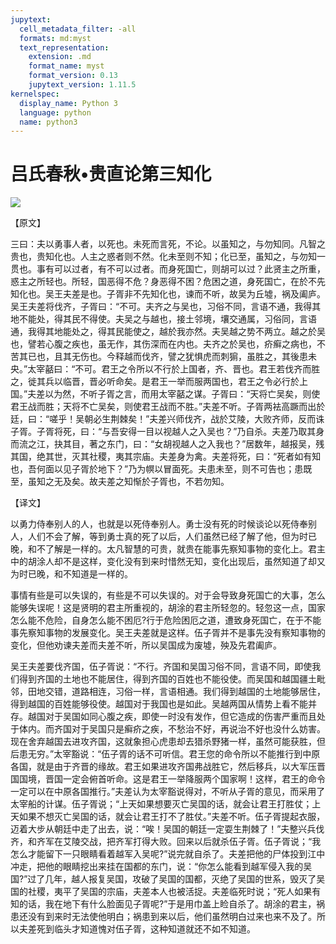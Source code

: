 ```yaml
---
jupytext:
  cell_metadata_filter: -all
  formats: md:myst
  text_representation:
    extension: .md
    format_name: myst
    format_version: 0.13
    jupytext_version: 1.11.5
kernelspec:
  display_name: Python 3
  language: python
  name: python3
---
```

# 吕氏春秋&#8226;贵直论第三知化

![](image/cover.jpg)

【原文】

三曰：夫以勇事人者，以死也。未死而言死，不论。以虽知之，与勿知同。凡智之贵也，贵知化也。人主之惑者则不然。化未至则不知；化已至，虽知之，与勿知一贯也。事有可以过者，有不可以过者。而身死国亡，则胡可以过？此贤主之所重，惑主之所轻也。所轻，国恶得不危？身恶得不困？危困之道，身死国亡，在於不先知化也。吴王夫差是也。子胥非不先知化也，谏而不听，故吴为丘墟，祸及阖庐。吴王夫差将伐齐，子胥曰：“不可。夫齐之与吴也，习俗不同，言语不通，我得其地不能处，得其民不得使。夫吴之与越也，接土邻境，壤交通属，习俗同，言语通，我得其地能处之，得其民能使之，越於我亦然。夫吴越之势不两立。越之於吴也，譬若心腹之疾也，虽无作，其伤深而在内也。夫齐之於吴也，疥癣之病也，不苦其已也，且其无伤也。今释越而伐齐，譬之犹惧虎而刺猏，虽胜之，其後患未央。”太宰嚭曰：“不可。君王之令所以不行於上国者，齐、晋也。君王若伐齐而胜之，徙其兵以临晋，晋必听命矣。是君王一举而服两国也，君王之令必行於上国。”夫差以为然，不听子胥之言，而用太宰嚭之谋。子胥曰：“天将亡吴矣，则使君王战而胜；天将不亡吴矣，则使君王战而不胜。”夫差不听。子胥两袪高蹶而出於廷，曰：“嗟乎！吴朝必生荆棘矣！”夫差兴师伐齐，战於艾陵，大败齐师，反而诛子胥。子胥将死，曰：“与吾安得一目以视越人之入吴也？”乃自杀。夫差乃取其身而流之江，抉其目，著之东门，曰：“女胡视越人之入我也？”居数年，越报吴，残其国，绝其世，灭其社稷，夷其宗庙。夫差身为禽。夫差将死，曰：“死者如有知也，吾何面以见子胥於地下？”乃为幎以冒面死。夫患未至，则不可告也；患既至，虽知之无及矣。故夫差之知惭於子胥也，不若勿知。

【译文】

以勇力侍奉别人的人，也就是以死侍奉别人。勇士没有死的时候谈论以死侍奉别人，人们不会了解，等到勇士真的死了以后，人们虽然已经了解了他，但为时已晚，和不了解是一样的。太凡智慧的可贵，就贵在能事先察知事物的变化上。君主中的胡涂人却不是这样，变化没有到来时惜然无知，变化出现后，虽然知道了却又为时已晚，和不知道是一样的。

事情有些是可以失误的，有些是不可以失误的。对于会导致身死国亡的大事，怎么能够失误呢！这是贤明的君主所重视的，胡涂的君主所轻忽的。轻忽这一点，国家怎么能不危险，自身怎么能不困厄?行于危险困厄之道，遭致身死国亡，在于不能事先察知事物的发展变化。吴王夫差就是这样。伍子胥并不是事先没有察知事物的变化，但他劝谏夫差而夫差不听，所以吴国成为废墟，殃及先君阖庐。

吴王夫差要伐齐国，伍子胥说：“不行。齐国和吴国习俗不同，言语不同，即使我们得到齐国的土地也不能居住，得到齐国的百姓也不能役使。而吴国和越国疆土毗邻，田地交错，道路相连，习俗一样，言语相通。我们得到越国的土地能够居住，得到越国的百姓能够役使。越国对于我国也是如此。吴越两国从情势上看不能并存。越国对于吴国如同心腹之疾，即使一时没有发作，但它造成的伤害严重而且处于体内。而齐国对于吴国只是癣疥之疾，不愁治不好，再说治不好也没什么妨害。现在舍弃越国去进攻齐国，这就象担心虎患却去猎杀野猪一样，虽然可能获胜，但后患无穷。”太宰豁说：“伍子胥的话不可听信。君王您的命令所以不能推行到中原各国，就是由于齐晋的缘故。君王如果进攻齐国弗战胜它，然后移兵，以大军压晋国国境，晋国一定会俯首听命。这是君王一举降服两个国家啊！这样，君王的命令一定可以在中原各国推行。”夫差认为太宰豁说得对，不听从子胥的意见，而采用了太宰船的计谋。伍子胥说；“上天如果想要灭亡吴国的话，就会让君王打胜仗；上天如果不想灭亡吴国的话，就会让君王打不了胜仗。”夫差不听。伍子胥提起衣服，迈着大步从朝廷中走了出去，说：“唉！吴国的朝廷一定耍生荆棘了！”夫整兴兵伐齐，和齐军在艾陵交战，把齐军打得大败。回来以后就杀伍子胥。伍子胥说；“我怎么才能留下一只眼睛看着越军入吴呢?”说完就自杀了。夫差把他的尸体投到江中冲走，把他的眼睛挖出来挂在国都的东门，说：“你怎么能看到越军侵入我的吴国?”过了几年，越人报复吴国，攻破了吴国的国都，灭绝了吴国的世系，毁灭了吴国的社稷，夷平了吴国的宗庙，夫差本人也被活捉。夫差临死时说；“死人如果有知的话，我在地下有什么脸面见子胥呢?”于是用巾盖上睑自杀了。胡涂的君主，祸患还没有到来时无法使他明白；祸患到来以后，他们虽然明白过来也来不及了。所以夫差死到临头才知道愧对伍子胥，这种知道就还不如不知道。



